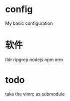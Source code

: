 # config
My basic configuration 

# 软件
tldr
ripgrep
nodejs npm nrm

# todo
take the vimrc as submodule
